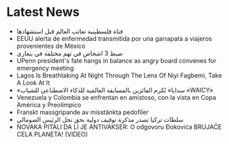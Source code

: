 # Latest News
-  فتاة فلسطينية تعاتب العالم قبل استشهادها
-  EEUU alerta de enfermedad transmitida por una garrapata a viajeros provenientes de México
-  ضبط 3 اشخاص في تهم مختلفة في بنغازي
-  UPenn president's fate hangs in balance as angry board convenes for emergency meeting
-  Lagos Is Breathtaking At Night Through The Lens Of Niyi Fagbemi, Take A Look At It
-  «سدايا» تُكرم الفائزين بالمسابقة العالمية للذكاء الاصطناعي للشباب «WAICY»
-  Venezuela y Colombia se enfrentan en amistoso, con la vista en Copa América y Preolímpico
-  Franskt massgripande av misstänkta pedofiler
-  سلطات تركيا تصدر مذكرة توقيف دولية بحق نجل الرئيس الصومالي
-  NOVAKA PITALI DA LI JE ANTIVAKSER: O odgovoru Đokovića BRUJAĆE CELA PLANETA! (VIDEO)
